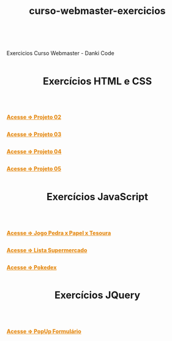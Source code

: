 # curso-webmaster-exercicios

<style>

body {
    padding: 15px;
}

.container-lg.px-3.my-5.markdown-body {
    background-color: black;
    color: white;
    padding: 50px 40px;
    box-shadow: 0px 0px 20px black;
    border-radius: 15px;
}

h1#curso-webmaster-exercicios, h1{
    font-size: 1.8em;
    text-align: center;
    padding-bottom: 40px;
}

a {
    font-weight: 800;
    color: #e58b16;
}

container.conteudo {
    display: flex;
    flex-direction: column;
    margin: 33px 3%;
}

</style>

<container class="conteudo">
<p>Exercicios Curso Webmaster - Danki Code</p>


<h1>Exercícios HTML e CSS</h1>

<p><a href="https://wandersonhrodrigues.github.io/curso-webmaster-exercicios/html_css/Projeto_02/" target="_blank">Acesse => Projeto 02</a></p>

<p><a href="https://wandersonhrodrigues.github.io/curso-webmaster-exercicios/html_css/Projeto_03/" target="_blank">Acesse => Projeto 03</a></p>

<p><a href="https://wandersonhrodrigues.github.io/curso-webmaster-exercicios/html_css/projeto_04/index.html" target="_blank">Acesse => Projeto 04</a></p>

<p><a href="https://wandersonhrodrigues.github.io/curso-webmaster-exercicios/html_css/projeto_05/index.html" target="_blank">Acesse => Projeto 05</a></p>
 
<h1>Exercícios JavaScript</h1>

<a href="https://wandersonhrodrigues.github.io/curso-webmaster-exercicios/JavaScript/pedrapapeltesoura/" target="_blank">Acesse => Jogo Pedra x Papel x Tesoura</a>

<a href="https://wandersonhrodrigues.github.io/curso-webmaster-exercicios/JavaScript/supermercado_app/" target="_blank">Acesse => Lista Supermercado</a>

<a href="https://wandersonhrodrigues.github.io/curso-webmaster-exercicios/JavaScript/pokedex">Acesse => Pokedex</a>

<h1>Exercícios JQuery</h1>

<a href="https://wandersonhrodrigues.github.io/curso-webmaster-exercicios/JQuery" target="_blank">Acesse => PopUp Formulário</a>
</container><!--    conteudo    -->